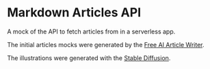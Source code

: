 # Markdown Articles API

A mock of the API to fetch articles from in a serverless app.

The initial articles mocks were generated by the [Free AI Article Writer](https://tools.picsart.com/text/ai-writer/article-writer/).

The illustrations were generated with the [Stable Diffusion](https://stablediffusionweb.com/#demo).
